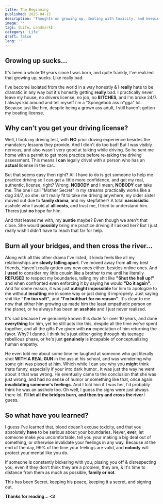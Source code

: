 ```yaml
---
title: The Beginning
published: 2025-04-15
description: 'Thoughts on growing up, dealing with toxicity, and keeping my peace.'
image: ''
tags: [Life, Landmark]
category: 'Life'
draft: false 
lang: ''
---
```


## Growing up sucks...
It's been a whole 19 years since I was born, and quite frankly, I've realized that growing up, sucks. Like really bad. 

I've become isolated from the world in a way honestly & I **really** hate to be dramatic in any way but it's honestly getting **really** bad. I practically never leave my house, no drivers license, no job, no **BITCHES**, and I'm broke 24/7. I always kid around and tell myself i'm a "Spongebob ass n*gga" lol. Because just like him, despite being a grown ass adult, I still haven't gotten my boating license.

## Why can't you get your driving license? 

Well, I took my driving test, with **NO** prior driving experience besides the mandatory lessons they provide. And I didn't do too bad! But I was visibly nervous, and also wasn't very good at talking while driving. So he sent me home with a permit to get more practice before re-taking the driving assessment. This means I **can** legally drive! with a person who has an **actual** license in the car... 

But that seems easy then right? All I have to do is get someone to help me practice driving so I can get a little more confidence, and get my real, authentic, license, right? Wrong. **NOBODY** and I mean, **NOBODY** can take me. The one I call "Mother Secret" in my streams practically works like a dog 24/7, so she isn't really fit to take me driving anywhere, my older sister moved out due to **family drama**, and my stepfather? A total **narcissistic** asshole who I avoid at **all costs**, and trust me, I tried to understand him. Theres just **no** hope for him.

And that leaves me with, my **auntie** maybe? Even though we aren't that close. She would **possibly** bring me practice driving if I asked her? But I just really wish I didn't have to reach that far for help.

## Burn all your bridges, and then cross the river...
Along with all this other drama I've listed, it kinda feels like all my relationships are **slowly falling apart**. I've moved away from **all** my best friends, Haven't really gotten any new ones either, besides online ones. And I **used** to consider my little cousin like a brother to me until he literally **REFUSED** to respect my boundaries, telling my shit like **"Shut the hell up!"** and when confronted even enforcing it by saying he would **"Do it again"**. And for some reason, it was just **outright impossible** for him to apologize to me without **insulting** me in some way or just doing it improperly. Just saying shit like **"I'm too soft"**, and **"I'm butthurt for no reason"**. It's clear to me now that either him growing up made him the least empathetic person on the planet, or he always has been an **asshole** and I just never realized. 

It's sad because I've genuinely known this dude for over 10 years, and done **everything** for him, yet he still acts like this, despite all the time we've spent together, and all the gifts I've given with **no** expectation of him returning the favor. Why? I dunno. I think he's just either going through his teenage rebellious phase, or he's just **genuinely** is incapable of conceptualizing human empathy. 

He even told me about some time he laughed at someone who got literally shot **WITH A REAL GUN** in the ass at his school, and was wondering why some girl was pissed at him. Which while I can see why you **might** think thats funny, especially if your into dark humor.. It was just the way he went about it that was wrong. He eventually came to the conclusion that she was just wrong, and had no sense of humor or something like that, once again **invalidating someone's feelings**. And I told him if I was her, I'd probably think he was an asshole too. Oh well, I guess the signs were just always there lol. **I'll let all the bridges burn**, **and then try and cross the river** I guess.

## So what have you learned?

I guess I've learned that, blood doesn't excuse toxicity, and that you absolutely **have** to be serious about your boundaries. Never, **ever**, let someone make you uncomfortable, tell you your making a big deal out of something, or otherwise invalidate your feelings in any way. Because at the end of the day, 99% of the time your feelings are valid, and **nobody** will protect your mental like you do.

If someone is constantly bickering with you, pissing you off & disrespecting you, even if they don't think they are a problem, they are, & It's time to distance from them as much as possible, **family or not**.

This has been Secret, keeping his peace, keeping it a secret, and signing out.

**Thanks for reading... <3**


